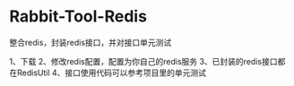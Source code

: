 # Rabbit-Tool-Redis
整合redis，封装redis接口，并对接口单元测试

1、下载
2、修改redis配置，配置为你自己的redis服务
3、已封装的redis接口都在RedisUtil
4、接口使用代码可以参考项目里的单元测试

